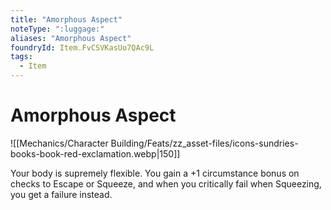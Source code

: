 ```yaml
---
title: "Amorphous Aspect"
noteType: ":luggage:"
aliases: "Amorphous Aspect"
foundryId: Item.FvCSVKasUo7QAc9L
tags:
  - Item
---
```


# Amorphous Aspect
![[Mechanics/Character Building/Feats/zz_asset-files/icons-sundries-books-book-red-exclamation.webp|150]]

Your body is supremely flexible. You gain a +1 circumstance bonus on checks to Escape or Squeeze, and when you critically fail when Squeezing, you get a failure instead.
